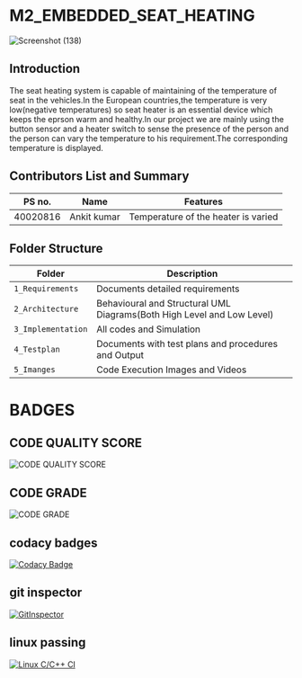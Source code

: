 # M2_EMBEDDED_SEAT_HEATING

![Screenshot (138)](https://user-images.githubusercontent.com/89648206/133674411-c375e7eb-c221-4b65-9919-7cac7899b5b7.png)

## Introduction
The seat heating system is capable of maintaining of the temperature of seat in the vehicles.In the European countries,the temperature is very low(negative temperatures) so seat heater is an essential device which keeps the eprson warm and healthy.In our project we are mainly using the button sensor and a heater switch to sense the presence of the person and the person can vary the temperature to his requirement.The corresponding temperature is displayed.
## Contributors List and Summary
|PS no. |  Name   |    Features    |
|-------|---------|----------------|
| 40020816 | Ankit kumar |Temperature of the heater is varied|

## Folder Structure
Folder                   | Description
-------------------------| -----------------------------------------
`1_Requirements`         | Documents detailed requirements
`2_Architecture`         | Behavioural and Structural UML Diagrams(Both High Level and Low Level)
`3_Implementation`     | All codes and Simulation
`4_Testplan`       | Documents with test plans and procedures and Output
`5_Imanges `      | Code Execution Images and Videos


# BADGES
## CODE QUALITY SCORE
![CODE QUALITY SCORE](https://api.codiga.io/project/30162/score/svg)
## CODE GRADE
![CODE GRADE](https://api.codiga.io/project/30162/status/svg)
## codacy badges
[![Codacy Badge](https://app.codacy.com/project/badge/Grade/542d46fa5ca546f7895af5b17d67d73a)](https://www.codacy.com/gh/ankitkumar304/M2_EMBEDDED_SEAT_HEATING/dashboard?utm_source=github.com&amp;utm_medium=referral&amp;utm_content=ankitkumar304/M2_EMBEDDED_SEAT_HEATING&amp;utm_campaign=Badge_Grade)
## git inspector
[![GitInspector](https://github.com/ankitkumar304/M2_EMBEDDED_SEAT_HEATING/actions/workflows/gitinspector.yml/badge.svg)](https://github.com/ankitkumar304/M2_EMBEDDED_SEAT_HEATING/actions/workflows/gitinspector.yml)
## linux passing
[![Linux C/C++ CI](https://github.com/ankitkumar304/M2_EMBEDDED_SEAT_HEATING/actions/workflows/Linux_c-cpp.yml/badge.svg)](https://github.com/ankitkumar304/M2_EMBEDDED_SEAT_HEATING/actions/workflows/Linux_c-cpp.yml)
